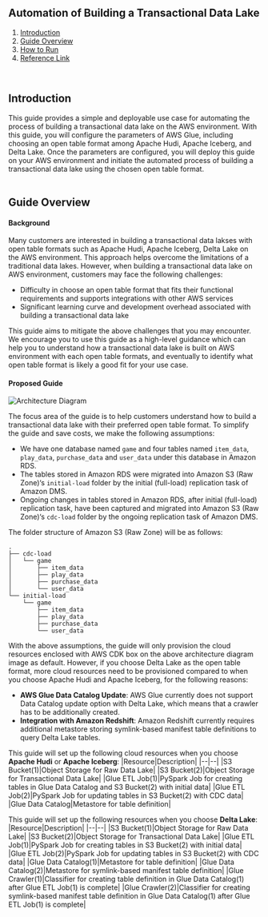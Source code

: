 ## Automation of Building a Transactional Data Lake
1. [Introduction](https://github.com/aws-samples/automation-of-building-a-transactional-data-lake/tree/main?tab=readme-ov-file#introduction)
2. [Guide Overview](https://github.com/aws-samples/automation-of-building-a-transactional-data-lake/tree/main?tab=readme-ov-file#guide-overview)
3. [How to Run](https://github.com/aws-samples/automation-of-building-a-transactional-data-lake/tree/main?tab=readme-ov-file#how-to-run)
4. [Reference Link](https://github.com/aws-samples/automation-of-building-a-transactional-data-lake/tree/main?tab=readme-ov-file#reference-link)
<br>

## Introduction
This guide provides a simple and deployable use case for automating the process of building a transactional data lake on the AWS environment. With this guide, you will configure the parameters of AWS Glue, including choosing an open table format among Apache Hudi, Apache Iceberg, and Delta Lake. Once the parameters are configured, you will deploy this guide on your AWS environment and initiate the automated process of building a transactional data lake using the chosen open table format.
<br>
<br>
## Guide Overview
#### Background
Many customers are interested in building a transactional data lakses with open table formats such as Apache Hudi, Apache Iceberg, Delta Lake on the AWS environment. This approach helps overcome the limitations of a traditional data lakes. However, when building a transactional data lake on AWS environment, customers may face the following challenges:

- Difficulty in choose an open table format that fits their functional requirements and supports integrations with other AWS services
- Significant learning curve and development overhead associated with building a transactional data lake

This guide aims to mitigate the above challenges that you may encounter. We encourage you to use this guide as a high-level guidance which can help you to understand how a transactional data lake is built on AWS environment with each open table formats, and eventually to identify what open table format is likely a good fit for your use case. 

#### Proposed Guide
<!--[Image] Architecture Diagram-->
![Architecture Diagram](./images/aws-smaples.jpg)

The focus area of the guide is to help customers understand how to build a transactional data lake with their preferred open table format. To simplify the guide and save costs, we make the following assumptions:

* We have one database named ```game``` and four tables named ```item_data```, ```play_data```, ```purchase_data``` and ```user_data``` under this database in Amazon RDS.
* The tables stored in Amazon RDS were migrated into Amazon S3 (Raw Zone)‘s ```initial-load``` folder by the initial (full-load) replication task of Amazon DMS.
* Ongoing changes in tables stored in Amazon RDS, after initial (full-load) replication task, have been captured and migrated into Amazon S3 (Raw Zone)‘s ```cdc-load``` folder by the ongoing replication task of Amazon DMS.

The folder structure of Amazon S3 (Raw Zone) will be as follows:
```
.
├── cdc-load
│   └── game
│       ├── item_data
│       ├── play_data
│       ├── purchase_data
│       └── user_data
└── initial-load
    └── game
        ├── item_data
        ├── play_data
        ├── purchase_data
        └── user_data
```

With the above assumptions, the guide will only provision the cloud resources enclosed with AWS CDK box on the above architecture diagram image as default.
However, if you choose Delta Lake as the open table format, more cloud resources need to be provisioned compared to when you choose Apache Hudi and Apache Iceberg, for the following reasons:

- **AWS Glue Data Catalog Update**: AWS Glue currently does not support Data Catalog update option with Delta Lake, which means that a crawler has to be additionally created.
- **Integration with Amazon Redshift**: Amazon Redshift currently requires additional metastore storing  symlink-based manifest table definitions to query Delta Lake tables.

This guide will set up the following cloud resources when you choose **Apache Hudi** or **Apache Iceberg**:
|Resource|Description|
|--|--|
|S3 Bucket(1)|Object Storage for Raw Data Lake|
|S3 Bucket(2)|Object Storage for Transactional Data Lake|
|Glue ETL Job(1)|PySpark Job for creating tables in Glue Data Catalog and S3 Bucket(2) with initial data|
|Glue ETL Job(2)|PySpark Job for updating tables in S3 Bucket(2) with CDC data|
|Glue Data Catalog|Metastore for table definition|

This guide will set up the following resources when you choose **Delta Lake**:
|Resource|Description|
|--|--|
|S3 Bucket(1)|Object Storage for Raw Data Lake|
|S3 Bucket(2)|Object Storage for Transactional Data Lake|
|Glue ETL Job(1)|PySpark Job for creating tables in S3 Bucket(2) with initial data|
|Glue ETL Job(2)|PySpark Job for updating tables in S3 Bucket(2) with CDC data|
|Glue Data Catalog(1)|Metastore for table definition|
|Glue Data Catalog(2)|Metastore for symlink-based manifest table definition|
|Glue Crawler(1)|Classifier for creating table definition in Glue Data Catalog(1) after Glue ETL Job(1) is complete|
|Glue Crawler(2)|Classifier for creating symlink-based manifest table definition in Glue Data Catalog(1) after Glue ETL Job(1) is complete|
<br>


